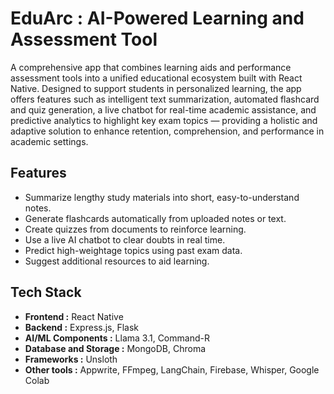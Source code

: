 # EduArc : AI-Powered Learning and Assessment Tool
A comprehensive app that combines learning aids and performance assessment tools into a unified educational ecosystem built with React Native. Designed to support students in personalized learning, the app offers features such as intelligent text summarization, automated flashcard and quiz generation, a live chatbot for real-time academic assistance, and predictive analytics to highlight key exam topics — providing a holistic and adaptive solution to enhance retention, comprehension, and performance in academic settings.

## Features
- Summarize lengthy study materials into short, easy-to-understand notes.
- Generate flashcards automatically from uploaded notes or text.
- Create quizzes from documents to reinforce learning.
- Use a live AI chatbot to clear doubts in real time.
- Predict high-weightage topics using past exam data.
- Suggest additional resources to aid learning.

## Tech Stack
- **Frontend :** React Native
- **Backend :** Express.js, Flask
- **AI/ML Components :** Llama 3.1, Command-R
- **Database and Storage :** MongoDB, Chroma
- **Frameworks :** Unsloth
- **Other tools :** Appwrite, FFmpeg, LangChain, Firebase, Whisper, Google Colab

